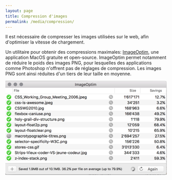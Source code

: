 ```yaml
---
layout: page
title: Compression d'images
permalink: /media/compression/
---
```


Il est nécessaire de compresser les images utilisées sur le web, afin d'optimiser la vitesse de chargement.

Un utilitaire pour obtenir des compressions maximales: [ImageOptim](https://imageoptim.com/fr), une application MacOS gratuite et open-source. ImageOptim permet notamment de réduire le poids des images PNG, pour lesquelles des applications comme Photoshop n'offrent pas de réglages de compression. Les images PNG sont ainsi réduites d'un tiers de leur taille en moyenne.

![Statistiques de compression dans ImageOptim](img/ImageOptim-stats.png)